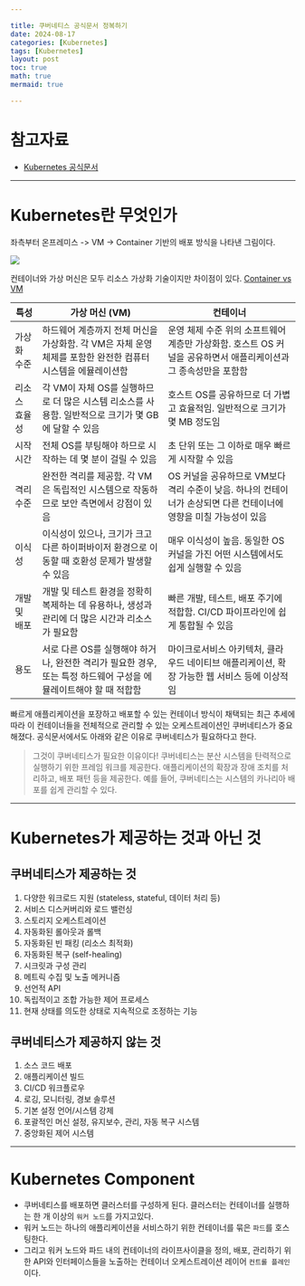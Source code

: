 ```yaml
---

title: 쿠버네티스 공식문서 정복하기
date: 2024-08-17
categories: [Kubernetes]
tags: [Kubernetes]
layout: post
toc: true
math: true
mermaid: true

---
```


# 참고자료

- [Kubernetes 공식문서](https://kubernetes.io/ko/docs/concepts/overview/)

---

# Kubernetes란 무엇인가

좌측부터 온프레미스 -> VM -> Container 기반의 배포 방식을 나타낸 그림이다.

![](https://kubernetes.io/images/docs/Container_Evolution.svg)

컨테이너와 가상 머신은 모두 리소스 가상화 기술이지만 차이점이 있다. [Container vs VM](https://www.atlassian.com/microservices/cloud-computing/containers-vs-vms)

| 특성 | 가상 머신 (VM) | 컨테이너 |
|------|----------------|----------|
| 가상화 수준 | 하드웨어 계층까지 전체 머신을 가상화함. 각 VM은 자체 운영 체제를 포함한 완전한 컴퓨터 시스템을 에뮬레이션함 | 운영 체제 수준 위의 소프트웨어 계층만 가상화함. 호스트 OS 커널을 공유하면서 애플리케이션과 그 종속성만을 포함함 |
| 리소스 효율성 | 각 VM이 자체 OS를 실행하므로 더 많은 시스템 리소스를 사용함. 일반적으로 크기가 몇 GB에 달할 수 있음 | 호스트 OS를 공유하므로 더 가볍고 효율적임. 일반적으로 크기가 몇 MB 정도임 |
| 시작 시간 | 전체 OS를 부팅해야 하므로 시작하는 데 몇 분이 걸릴 수 있음 | 초 단위 또는 그 이하로 매우 빠르게 시작할 수 있음 |
| 격리 수준 | 완전한 격리를 제공함. 각 VM은 독립적인 시스템으로 작동하므로 보안 측면에서 강점이 있음 | OS 커널을 공유하므로 VM보다 격리 수준이 낮음. 하나의 컨테이너가 손상되면 다른 컨테이너에 영향을 미칠 가능성이 있음 |
| 이식성 | 이식성이 있으나, 크기가 크고 다른 하이퍼바이저 환경으로 이동할 때 호환성 문제가 발생할 수 있음 | 매우 이식성이 높음. 동일한 OS 커널을 가진 어떤 시스템에서도 쉽게 실행할 수 있음 |
| 개발 및 배포 | 개발 및 테스트 환경을 정확히 복제하는 데 유용하나, 생성과 관리에 더 많은 시간과 리소스가 필요함 | 빠른 개발, 테스트, 배포 주기에 적합함. CI/CD 파이프라인에 쉽게 통합될 수 있음 |
| 용도 | 서로 다른 OS를 실행해야 하거나, 완전한 격리가 필요한 경우, 또는 특정 하드웨어 구성을 에뮬레이트해야 할 때 적합함 | 마이크로서비스 아키텍처, 클라우드 네이티브 애플리케이션, 확장 가능한 웹 서비스 등에 이상적임 |

빠르게 애플리케이션을 포장하고 배포할 수 있는 컨테이너 방식이 채택되는 최근 추세에 따라 이 컨테이너들을 전체적으로 관리할 수 있는 오케스트레이션인 쿠버네티스가 중요해졌다. 공식문서에서도 아래와 같은 이유로 쿠버네티스가 필요하다고 한다.

> 그것이 쿠버네티스가 필요한 이유이다! 쿠버네티스는 분산 시스템을 탄력적으로 실행하기 위한 프레임 워크를 제공한다. 애플리케이션의 확장과 장애 조치를 처리하고, 배포 패턴 등을 제공한다. 예를 들어, 쿠버네티스는 시스템의 카나리아 배포를 쉽게 관리할 수 있다.

---

# Kubernetes가 제공하는 것과 아닌 것

## 쿠버네티스가 제공하는 것

1. 다양한 워크로드 지원 (stateless, stateful, 데이터 처리 등)
2. 서비스 디스커버리와 로드 밸런싱
3. 스토리지 오케스트레이션
4. 자동화된 롤아웃과 롤백
5. 자동화된 빈 패킹 (리소스 최적화)
6. 자동화된 복구 (self-healing)
7. 시크릿과 구성 관리
8. 메트릭 수집 및 노출 메커니즘
9. 선언적 API
10. 독립적이고 조합 가능한 제어 프로세스
11. 현재 상태를 의도한 상태로 지속적으로 조정하는 기능

## 쿠버네티스가 제공하지 않는 것

1. 소스 코드 배포
2. 애플리케이션 빌드
3. CI/CD 워크플로우
5. 로깅, 모니터링, 경보 솔루션
6. 기본 설정 언어/시스템 강제
7. 포괄적인 머신 설정, 유지보수, 관리, 자동 복구 시스템
8. 중앙화된 제어 시스템

---

# Kubernetes Component

- 쿠버네티스를 배포하면 클러스터를 구성하게 된다. 클러스터는 컨테이너를 실행하는 한 개 이상의 `워커 노드`를 가지고있다.
- 워커 노드는 하나의 애플리케이션을 서비스하기 위한 컨테이너를 묶은 `파드`를 호스팅한다.
- 그리고 워커 노드와 파드 내의 컨테이너의 라이프사이클을 정의, 배포, 관리하기 위한 API와 인터페이스들을 노출하는 컨테이너 오케스트레이션 레이어 `컨트롤 플레인`이다.

